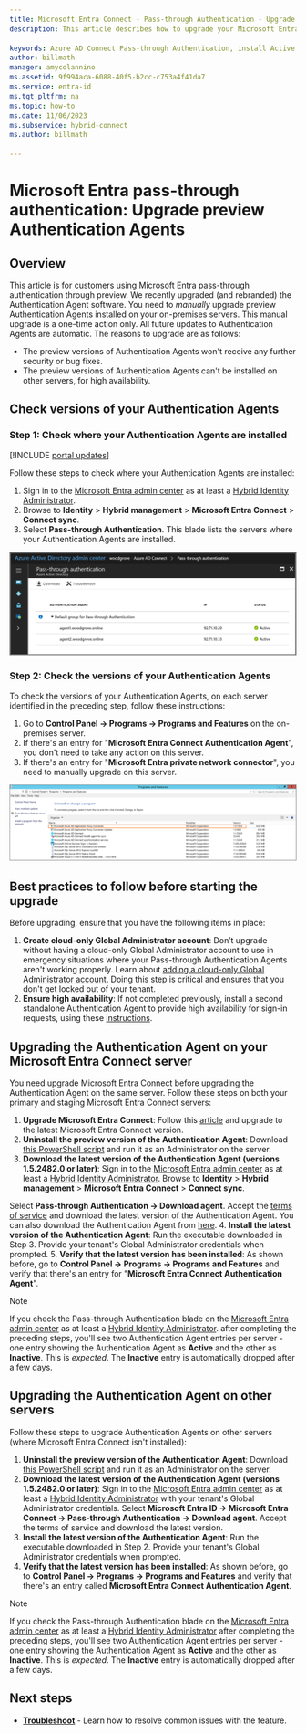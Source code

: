 ```yaml
---
title: Microsoft Entra Connect - Pass-through Authentication - Upgrade auth agents
description: This article describes how to upgrade your Microsoft Entra pass-through authentication configuration.

keywords: Azure AD Connect Pass-through Authentication, install Active Directory, required components for Azure AD, SSO, Single Sign-on
author: billmath
manager: amycolannino
ms.assetid: 9f994aca-6088-40f5-b2cc-c753a4f41da7
ms.service: entra-id
ms.tgt_pltfrm: na
ms.topic: how-to
ms.date: 11/06/2023
ms.subservice: hybrid-connect
ms.author: billmath

---
```


# Microsoft Entra pass-through authentication: Upgrade preview Authentication Agents

## Overview

This article is for customers using Microsoft Entra pass-through authentication through preview. We recently upgraded (and rebranded) the Authentication Agent software. You need to _manually_ upgrade preview Authentication Agents installed on your on-premises servers. This manual upgrade is a one-time action only. All future updates to Authentication Agents are automatic. The reasons to upgrade are as follows:

- The preview versions of Authentication Agents won't receive any further security or bug fixes.
- The preview versions of Authentication Agents can't be installed on other servers, for high availability.

## Check versions of your Authentication Agents

### Step 1: Check where your Authentication Agents are installed

[!INCLUDE [portal updates](~/includes/portal-update.md)]

Follow these steps to check where your Authentication Agents are installed:

1. Sign in to the [Microsoft Entra admin center](https://entra.microsoft.com) as at least a [Hybrid Identity Administrator](~/identity/role-based-access-control/permissions-reference.md#hybrid-identity-administrator).
2. Browse to **Identity** > **Hybrid management** > **Microsoft Entra Connect** > **Connect sync**.
4. Select **Pass-through Authentication**. This blade lists the servers where your Authentication Agents are installed.

![[Microsoft Entra admin center](https://entra.microsoft.com) - Pass-through Authentication blade](./media/how-to-connect-pta-upgrade-preview-authentication-agents/pta8.png)

### Step 2: Check the versions of your Authentication Agents

To check the versions of your Authentication Agents, on each server identified in the preceding step, follow these instructions:

1. Go to **Control Panel -> Programs -> Programs and Features** on the on-premises server.
2. If there's an entry for "**Microsoft Entra Connect Authentication Agent**", you don't need to take any action on this server.
3. If there's an entry for "**Microsoft Entra private network connector**", you need to manually upgrade on this server.

![Preview version of Authentication Agent](./media/how-to-connect-pta-upgrade-preview-authentication-agents/pta6.png)

## Best practices to follow before starting the upgrade

Before upgrading, ensure that you have the following items in place:

1. **Create cloud-only Global Administrator account**: Don’t upgrade without having a cloud-only Global Administrator account to use in emergency situations where your Pass-through Authentication Agents aren't working properly. Learn about [adding a cloud-only Global Administrator account](~/fundamentals/add-users.md). Doing this step is critical and ensures that you don't get locked out of your tenant.
2. **Ensure high availability**: If not completed previously, install a second standalone Authentication Agent to provide high availability for sign-in requests, using these [instructions](how-to-connect-pta-quick-start.md#step-4-ensure-high-availability).

<a name='upgrading-the-authentication-agent-on-your-azure-ad-connect-server'></a>

## Upgrading the Authentication Agent on your Microsoft Entra Connect server

You need upgrade Microsoft Entra Connect before upgrading the Authentication Agent on the same server. Follow these steps on both your primary and staging Microsoft Entra Connect servers:

1. **Upgrade Microsoft Entra Connect**: Follow this [article](how-to-upgrade-previous-version.md) and upgrade to the latest Microsoft Entra Connect version.
2. **Uninstall the preview version of the Authentication Agent**: Download [this PowerShell script](https://aka.ms/rmpreviewagent) and run it as an Administrator on the server.
3. **Download the latest version of the Authentication Agent (versions 1.5.2482.0 or later)**: Sign in to the [Microsoft Entra admin center](https://entra.microsoft.com) as at least a [Hybrid Identity Administrator](~/identity/role-based-access-control/permissions-reference.md#hybrid-identity-administrator).  Browse to **Identity** > **Hybrid management** > **Microsoft Entra Connect** > **Connect sync**.

 Select **Pass-through Authentication -> Download agent**. Accept the [terms of service](https://aka.ms/authagenteula) and download the latest version of the Authentication Agent. You can also download the Authentication Agent from [here](https://aka.ms/getauthagent).
4. **Install the latest version of the Authentication Agent**: Run the executable downloaded in Step 3. Provide your tenant's Global Administrator credentials when prompted.
5. **Verify that the latest version has been installed**: As shown before, go to **Control Panel -> Programs -> Programs and Features** and verify that there's an entry for "**Microsoft Entra Connect Authentication Agent**".

> [!NOTE]
> If you check the Pass-through Authentication blade on the [Microsoft Entra admin center](https://entra.microsoft.com) as at least a [Hybrid Identity Administrator](~/identity/role-based-access-control/permissions-reference.md#hybrid-identity-administrator). after completing the preceding steps, you'll see two Authentication Agent entries per server - one entry showing the Authentication Agent as **Active** and the other as **Inactive**. This is _expected_. The **Inactive** entry is automatically dropped after a few days.

## Upgrading the Authentication Agent on other servers

Follow these steps to upgrade Authentication Agents on other servers (where Microsoft Entra Connect isn't installed):

1. **Uninstall the preview version of the Authentication Agent**: Download [this PowerShell script](https://aka.ms/rmpreviewagent) and run it as an Administrator on the server.
2. **Download the latest version of the Authentication Agent (versions 1.5.2482.0 or later)**: Sign in to the [Microsoft Entra admin center](https://entra.microsoft.com) as at least a [Hybrid Identity Administrator](~/identity/role-based-access-control/permissions-reference.md#hybrid-identity-administrator) with your tenant's Global Administrator credentials. Select **Microsoft Entra ID -> Microsoft Entra Connect -> Pass-through Authentication -> Download agent**. Accept the terms of service and download the latest version.
3. **Install the latest version of the Authentication Agent**: Run the executable downloaded in Step 2. Provide your tenant's Global Administrator credentials when prompted.
4. **Verify that the latest version has been installed**: As shown before, go to **Control Panel -> Programs -> Programs and Features** and verify that there's an entry called **Microsoft Entra Connect Authentication Agent**.

> [!NOTE]
> If you check the Pass-through Authentication blade on the [Microsoft Entra admin center](https://entra.microsoft.com) as at least a [Hybrid Identity Administrator](~/identity/role-based-access-control/permissions-reference.md#hybrid-identity-administrator) after completing the preceding steps, you'll see two Authentication Agent entries per server - one entry showing the Authentication Agent as **Active** and the other as **Inactive**. This is _expected_. The **Inactive** entry is automatically dropped after a few days.

## Next steps
- [**Troubleshoot**](tshoot-connect-pass-through-authentication.md) - Learn how to resolve common issues with the feature.
